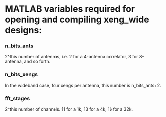 # MATLAB variables required for opening and compiling xeng_wide designs:

### n_bits_ants
2^this number of antennas, i.e. 2 for a 4-antenna correlator, 3 for 8-antenna, and so forth.

### n_bits_xengs
In the wideband case, four xengs per antenna, this number is n_bits_ants+2.


### fft_stages 
2^this number of channels. 11 for a 1k, 13 for a 4k, 16 for a 32k.
